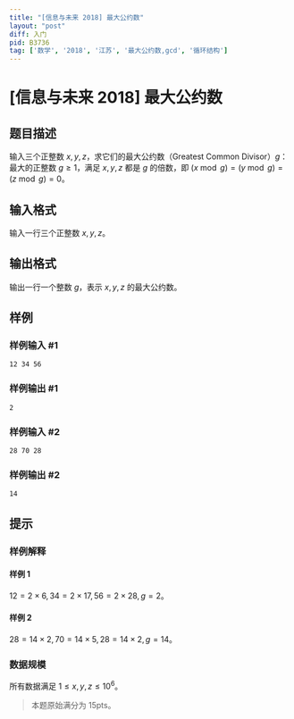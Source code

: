 ```yaml
---
title: "[信息与未来 2018] 最大公约数"
layout: "post"
diff: 入门
pid: B3736
tag: ['数学', '2018', '江苏', '最大公约数,gcd', '循环结构']
---
```

# [信息与未来 2018] 最大公约数
## 题目描述

输入三个正整数 $x,y,z$，求它们的最大公约数（Greatest Common Divisor）$g$：最大的正整数 $g ≥1$，满足 $x,y,z$ 都是 $g$ 的倍数，即 $(x \bmod g) = (y \bmod g) = (z \bmod g) = 0$。
## 输入格式

输入一行三个正整数 $x,y,z$。
## 输出格式

输出一行一个整数 $g$，表示 $x,y,z$ 的最大公约数。
## 样例

### 样例输入 #1
```
12 34 56
```
### 样例输出 #1
```
2
```
### 样例输入 #2
```
28 70 28
```
### 样例输出 #2
```
14
```
## 提示

### 样例解释
#### 样例 $1$
$12 = 2 × 6, 34 = 2 × 17, 56 = 2 × 28, g = 2$。
#### 样例 $2$
$28 = 14 × 2, 70 = 14 × 5, 28 = 14 × 2,g = 14$。
### 数据规模
所有数据满足 $1 ≤ x,y,z ≤ 10^6$。
> 本题原始满分为 $15\text{pts}$。
